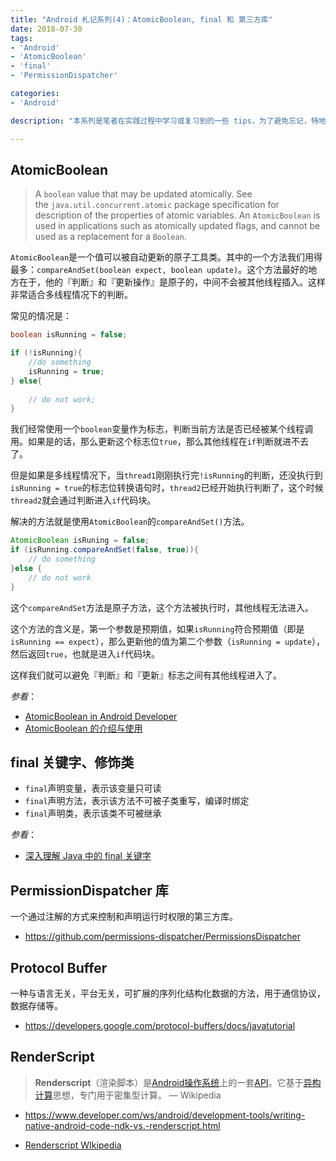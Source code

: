 ```yaml
---
title: "Android 札记系列(4)：AtomicBoolean, final 和 第三方库"
date: 2018-07-30
tags:
- 'Android'
- 'AtomicBoolean'
- 'final'
- 'PermissionDispatcher'

categories:
- 'Android'

description: "本系列是笔者在实践过程中学习或复习到的一些 tips，为了避免忘记，特地记下来。本节记录的是`final`关键字的使用，以及一些第三方库"

---
```


## AtomicBoolean

> A `boolean` value that may be updated atomically. See the `java.util.concurrent.atomic` package specification for description of the properties of atomic variables. An `AtomicBoolean` is used in applications such as atomically updated flags, and cannot be used as a replacement for a `Boolean`.

`AtomicBoolean`是一个值可以被自动更新的原子工具类。其中的一个方法我们用得最多：`compareAndSet(boolean expect, boolean update)`。这个方法最好的地方在于，他的『判断』和『更新操作』是原子的，中间不会被其他线程插入。这样非常适合多线程情况下的判断。

常见的情况是：

```java
boolean isRunning = false;

if (!isRunning){
    //do something
    isRunning = true;
} else{
    
    // do not work;
}
```

我们经常使用一个`boolean`变量作为标志，判断当前方法是否已经被某个线程调用。如果是的话，那么更新这个标志位`true`，那么其他线程在`if`判断就进不去了。

但是如果是多线程情况下，当`thread1`刚刚执行完`!isRunning`的判断，还没执行到`isRunning = true`的标志位转换语句时，`thread2`已经开始执行判断了，这个时候`thread2`就会通过判断进入`if`代码块。

解决的方法就是使用`AtomicBoolean`的`compareAndSet()`方法。

```java
AtomicBoolean isRuning = false;
if (isRunning.compareAndSet(false, true)){
    // do something
}else {
    // do not work
}
```

这个`compareAndSet`方法是原子方法，这个方法被执行时，其他线程无法进入。

这个方法的含义是，第一个参数是预期值，如果`isRunning`符合预期值（即是`isRunning == expect`），那么更新他的值为第二个参数（`isRunning = update`），然后返回`true`，也就是进入`if`代码块。

这样我们就可以避免『判断』和『更新』标志之间有其他线程进入了。

*参看*：

- [AtomicBoolean in Android Developer](https://developer.android.com/reference/java/util/concurrent/atomic/AtomicBoolean)
- [AtomicBoolean 的介绍与使用](https://www.jianshu.com/p/9985810bd8cb)

## final 关键字、修饰类

- `final`声明变量，表示该变量只可读
- `final`声明方法，表示该方法不可被子类重写，编译时绑定
- `final`声明类，表示该类不可被继承

*参看*：

- [深入理解 Java 中的 final 关键字](http://www.importnew.com/7553.html)



## PermissionDispatcher 库

一个通过注解的方式来控制和声明运行时权限的第三方库。

- https://github.com/permissions-dispatcher/PermissionsDispatcher



## Protocol Buffer

一种与语言无关，平台无关，可扩展的序列化结构化数据的方法，用于通信协议，数据存储等。

- https://developers.google.com/protocol-buffers/docs/javatutorial

## RenderScript

> **Renderscript**（渲染脚本）是[Android操作系统](https://zh.wikipedia.org/wiki/Android)上的一套[API](https://zh.wikipedia.org/wiki/%E5%BA%94%E7%94%A8%E7%A8%8B%E5%BA%8F%E6%8E%A5%E5%8F%A3)。它基于[异构计算](https://zh.wikipedia.org/wiki/%E5%BC%82%E6%9E%84%E8%AE%A1%E7%AE%97)思想，专门用于密集型计算。 — Wikipedia



- https://www.developer.com/ws/android/development-tools/writing-native-android-code-ndk-vs.-renderscript.html

- [Renderscript WIkipedia](https://zh.wikipedia.org/wiki/Renderscript)

